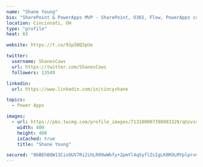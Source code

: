```yaml
---
name: "Shane Young"
bio: "SharePoint & PowerApps MVP - SharePoint, O365, Flow, PowerApps consulting? @PowerApps911 | Pure Snark? You found it."
location: Cincinnati, OH
type: "profile"
heat: 65

website: https://t.co/91p5BQ3pUe

twitter:
  username: ShanesCows
  url: https://twitter.com/ShanesCows
  followers: 13549

linkedin:
  url: https://www.linkedin.com/in/cincyshane

topics:
  - Power Apps

images:
  - url: https://pbs.twimg.com/profile_images/713100007398883329/qUzvsvQ3_400x400.jpg
    width: 400
    height: 400
    isCached: true
    title: "Shane Young"

secured: "0bBEhBQW13CioOUV7Ri2ihLR09wWbfy+2pmYl4qSyflZsIgLK0ROLMYplprvmz6VdHoFdfMGHLJ6PAKUBMur1Ijs/L7uVBaMpuqnr2WII7YXSRq7It1BwobCUJDrFqbsZThE6RWLSSn7zqHwi7CdWXqjzdJU5D1KHqmyupbpv1J5veUe2NNBRnSXgYFRNIhvdGDd9JgY+b884A+e1cxHzV9nmVyJlkP9w9coIAx4WR6Hl1S/KC/gY5G8yu9uqrEWkmafzjr470gha/wWHydwMz+cFmiprCaHiOInYUYkiPwwWh+RWATLQwnjsYi7bNo3ovwfC/2vmWoOgVFja3zXo6Gd/V188gFmSOQf30vHM/DY3LnEShuojLhfaW6LY9620FTYbQw/LsKU5Loq/f3T8gs4PsWmMq3QXhTilynqcFw=;gC0bKiSqk6q/qc9cuH1isg=="
---
```


